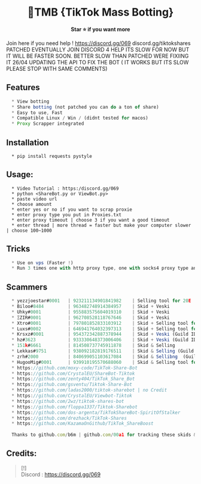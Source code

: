 <h1 align="center">💎TMB {TikTok Mass Botting}</h1>

<p align='center'>
  <b>Star ⭐ if you want more</b><br>
</p>

Join here if you need help ! https://discord.gg/069
discord.gg/tiktokshares
PATCHED EVENTUALLY JOIN DISCORD 4 HELP
ITS SLOW FOR NOW BUT IT WILL BE FASTER SOON. BETTER SLOW THAN PATCHED
WERE FIXIING IT
26/04 UPDATING THE API TO FIX THE BOT ( IT WORKS BUT ITS SLOW PLEASE STOP WITH SAME COMMENTS)
## Features
```js
  * View botting
  * Share botting (not patched you can do a ton of share)
  * Easy to use, Fast
  * Compatible Linux / Win / (didnt tested for macos)
  * Proxy Scrapper integrated
```

## Installation
```
  * pip install requests pystyle
```

##  Usage:
```
  * Video Tutorial : https:/discord.gg/069
  * python <ShareBot.py or ViewBot.py>
  * paste video url
  * choose amount
  * enter yes or no if you want to scrap proxie
  * enter proxy type you put in Proxies.txt
  * enter proxy timeout | choose 3 if you want a good timeout
  * enter thread | more thread = faster but make your computer slower | choose 100~1000
```

## Tricks
```js
  * Use on vps (Faster !)
  * Run 3 times one with http proxy type, one with socks4 proxy type and same for socks5
```

## Scammers
```js
  * yezzjoestar#0001   | 923211134901841982    | Selling tool for 20E
  * Biloo#8484         | 963482748914384957    | Skid + Veski
  * Uhky#0001          | 955883575604019310    | Skid + Veski
  * ΞZIR#0001          | 962708528118767646    | Skid + Veski
  * Xtro#0001          | 797801852833103912    | Skid + Selling tool for 20E (friend of yezzjoestar)
  * Luxs#0002          | 646941764032397313    | Skid + Selling tool for 20$
  * Krsxz#0001         | 954372342887378944    | Skid + Veski (Guild ID: 965193120700596244)
  * hz#3623            | 933330648373006406    | Skid + Veski (Guild ID: 960149739268112454)
  * 151k#6661          | 814508737745911878    | Skid & Selling
  * Lekkas#9751        | 938092182819176511    | Skid & Selling (Guild ID: 951470783077679104)
  * zrh#2000           | 840699051103617084    | Skid & Sellibng  (Guild ID: 940236490691182632)
  * HugooMig#0001      | 939910195570688060    | Skid & Selling tool for 5E
  * https://github.com/moxy-code/TikTok-Share-Bot
  * https://github.com/CrystalEU/ShareBot-Tiktok
  * https://github.com/zenty404/TikTok_Share_Bot
  * https://github.com/gsventu/Tiktok-Share-Bot
  * https://github.com/ladas2000/tiktok-sharebot | no Credit
  * https://github.com/CrystalEU/Viewbot-Tiktok
  * https://github.com/2wz/tiktok-shares-bot
  * https://github.com/floppa1337/Tiktok-Sharebot
  * https://github.com/dos-argenta/TikTokShareBot-SpiritOfStalker
  * https://github.com/drezhack/TikTok-Shares
  * https://github.com/KazamaOnGithub/TikTok_ShareBoost
  
  Thanks to github.com/b6m | github.com/00a1 for tracking these skids & scammers !
```

##  Credits:
 > [!]
 <br>Discord : https://discord.gg/069
